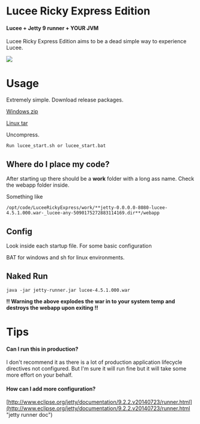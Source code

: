 Lucee Ricky Express Edition
=================================
#### Lucee + Jetty 9 runner + YOUR JVM
Lucee Ricky Express Edition aims to be a dead simple way to experience Lucee. 

![](http://upload.wikimedia.org/wikipedia/en/4/44/ILoveLucyTitleScreen.jpg)

Usage
===
Extremely simple. 
Download release packages.

[Windows zip](https://github.com/melinite/docker-pub/raw/lucee-4.5.1.000/lucee/lucee_jettyrunner/release/lucee_jettyrunner_4.5.1.000.zip "windows zip")


[Linux tar](https://github.com/melinite/docker-pub/raw/lucee-4.5.1.000/lucee/lucee_jettyrunner/release/lucee_jettyrunner_4.5.1.000.tar.xz "linux tar")


Uncompress. 

	Run lucee_start.sh or lucee_start.bat


## Where do I place my code?
After starting up there should be a **work** folder with a long ass name. Check the webapp folder inside.

Something like
	
	/opt/code/LuceeRickyExpress/work/**jetty-0.0.0.0-8080-lucee-4.5.1.000.war-_lucee-any-5090175272883114169.dir**/webapp

## Config
Look inside each startup file. For some basic configuration

BAT for windows and sh for linux environments.

## Naked Run
    java -jar jetty-runner.jar lucee-4.5.1.000.war

**!! Warning the above explodes the war in to your system temp and destroys the webapp upon exiting !!**

 Tips
 ===
#### Can I run this in production?

I don't recommend it as there is a lot of production application lifecycle directives not configured. But I'm sure it will run fine but it will take some more effort on your behalf.

#### How can I add more configuration?
[http://www.eclipse.org/jetty/documentation/9.2.2.v20140723/runner.html](http://www.eclipse.org/jetty/documentation/9.2.2.v20140723/runner.html "jetty runner doc")




